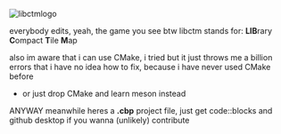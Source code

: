 ![libctmlogo](https://user-images.githubusercontent.com/34526213/109579900-1cce4b00-7ad0-11eb-8c99-a836928f027c.png)

everybody edits, yeah, the game you see
btw libctm stands for:
**LIB**rary **C**ompact **T**ile **M**ap
 
also im aware that i can use CMake, i tried but it just throws me a billion errors that i have no idea how to fix, because i have never used CMake before
- or just drop CMake and learn meson instead

ANYWAY meanwhile heres a **.cbp** project file, just get code::blocks and github desktop if you wanna (unlikely) contribute
